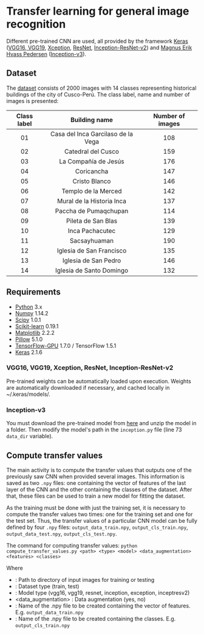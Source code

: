 # Transfer learning for general image recognition
Different pre-trained CNN are used, all provided by the framework [Keras](https://github.com/fchollet/deep-learning-models) ([VGG16, VGG19](https://arxiv.org/abs/1409.1556), [Xception](https://arxiv.org/abs/1610.02357), [ResNet](https://arxiv.org/abs/1512.03385), [Inception-ResNet-v2](https://arxiv.org/abs/1602.07261)) and [Magnus Erik Hvass Pedersen](https://github.com/Hvass-Labs/TensorFlow-Tutorials) ([Inception-v3](https://arxiv.org/abs/1512.00567)).

## Dataset
The [dataset](https://drive.google.com/drive/folders/0BzMfOBUQtl7dMHJfSGgtVTRZRDQ?usp=sharing) consists of 2000 images with 14 classes representing historical buildings of the city of Cusco-Perú. The class label, name and number of images is presented:

| Class label    | Building name   | Number of images|
| :---:         |     :---:       | :---:|
| 01    |  Casa del Inca Garcilaso de la Vega     |  108    |
| 02      | Catedral del Cusco       |159    |
| 03      | La Compañía de Jesús       |176    |
| 04    | Coricancha     |  147|
| 05      | Cristo Blanco       |146|
| 06      | Templo de la Merced       |142|
| 07    | Mural de la Historia Inca    |  137|
| 08    | Paccha de Pumaqchupan   |  114    |
| 09      |  Pileta de San Blas      |139    |
| 10      | Inca Pachacutec      |129    |
| 11    | Sacsayhuaman     |  190|
| 12      | Iglesia de San Francisco       |135|
| 13      |  Iglesia de San Pedro     |146|
| 14      |Iglesia de Santo Domingo    |  132|

## Requirements
* [Python](https://www.python.org/) 3.x
* [Numpy](http://www.numpy.org/) 1.14.2
* [Scipy](https://www.scipy.org/) 1.0.1
* [Scikit-learn](http://scikit-learn.org/stable/) 0.19.1
* [Matplotlib](https://matplotlib.org/) 2.2.2
* [Pillow](https://pillow.readthedocs.io/en/5.1.x/) 5.1.0
* [TensorFlow-GPU](https://www.tensorflow.org/) 1.7.0 / TensorFlow 1.5.1
* [Keras](https://keras.io/) 2.1.6

### VGG16, VGG19, Xception, ResNet, Inception-ResNet-v2
Pre-trained weights can be automatically loaded upon execution. Weights are automatically downloaded if necessary, and cached locally in ~/.keras/models/.

### Inception-v3
You must download the pre-trained model from [here](http://download.tensorflow.org/models/image/imagenet/inception-2015-12-05.tgz) and unzip the model in a folder. Then modify the model's path in the `inception.py` file (line 73 `data_dir` variable).

## Compute transfer values
The main activity is to compute the transfer values that outputs one of the previously saw CNN when provided several images. This information is saved as two `.npy` files: one containing the vector of features of the last layer of the CNN and the other containing the classes of the dataset. After that, these files can be used to train a new model for fitting the dataset.

As the training must be done with just the training set, it is necessary to compute the transfer values two times: one for the training set and one for the test set. Thus, the transfer values of a particular CNN model can be fully defined by four `.npy` files: `output_data_train.npy`, `output_cls_train.npy`, `output_data_test.npy`, `output_cls_test.npy`.

The command for computing transfer values:
`python compute_transfer_values.py <path> <type> <model> <data_augmentation> <features> <classes>`

Where
* <path> : Path to directory of input images for training or testing
* <type> : Dataset type (train, test)
* <modeloasdf> : Model type (vgg16, vgg19, resnet, inception, exception, inceptresv2)
* <data_augmentation> : Data augmentation (yes, no)
* <features> : Name of the .npy file to be created containing the vector of features. E.g. `output_data_train.npy`
* <classes> : Name of the .npy file to be created containing the classes. E.g. `output_cls_train.npy`